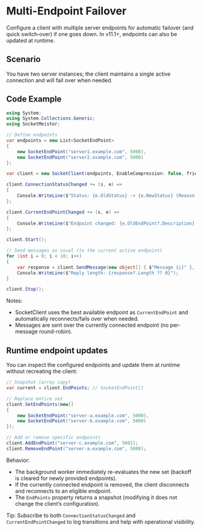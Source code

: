 # Multi-Endpoint Failover

Configure a client with multiple server endpoints for automatic failover (and quick switch‑over) if one goes down. In v11.1+, endpoints can also be updated at runtime.

## Scenario
You have two server instances; the client maintains a single active connection and will fail over when needed.

## Code Example
```csharp
using System;
using System.Collections.Generic;
using SocketMeister;

// Define endpoints
var endpoints = new List<SocketEndPoint>
{
    new SocketEndPoint("server1.example.com", 5000),
    new SocketEndPoint("server2.example.com", 5000)
};

var client = new SocketClient(endpoints, EnableCompression: false, friendlyName: "MultiEPClient");

client.ConnectionStatusChanged += (s, e) =>
{
    Console.WriteLine($"Status: {e.OldStatus} -> {e.NewStatus} (Reason: {e.Reason})");
};

client.CurrentEndPointChanged += (s, e) =>
{
    Console.WriteLine($"Endpoint changed: {e.OldEndPoint?.Description} -> {e.NewEndPoint.Description}");
};

client.Start();

// Send messages as usual (to the current active endpoint)
for (int i = 0; i < 10; i++)
{
    var response = client.SendMessage(new object[] { $"Message {i}" }, TimeoutMilliseconds: 5000);
    Console.WriteLine($"Reply length: {response?.Length ?? 0}");
}

client.Stop();
```

Notes:
- SocketClient uses the best available endpoint as `CurrentEndPoint` and automatically reconnects/fails over when needed.
- Messages are sent over the currently connected endpoint (no per-message round-robin).

## Runtime endpoint updates

You can inspect the configured endpoints and update them at runtime without recreating the client:

```csharp
// Snapshot (array copy)
var current = client.EndPoints; // SocketEndPoint[]

// Replace entire set
client.SetEndPoints(new[]
{
    new SocketEndPoint("server-a.example.com", 5000),
    new SocketEndPoint("server-b.example.com", 5000)
});

// Add or remove specific endpoints
client.AddEndPoint("server-c.example.com", 5001);
client.RemoveEndPoint("server-a.example.com", 5000);
```

Behavior:
- The background worker immediately re-evaluates the new set (backoff is cleared for newly provided endpoints).
- If the currently connected endpoint is removed, the client disconnects and reconnects to an eligible endpoint.
- The `EndPoints` property returns a snapshot (modifying it does not change the client’s configuration).

Tip: Subscribe to both `ConnectionStatusChanged` and `CurrentEndPointChanged` to log transitions and help with operational visibility.
